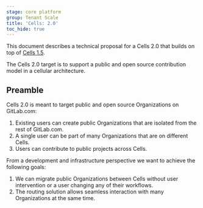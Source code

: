 ```yaml
---
stage: core platform
group: Tenant Scale
title: 'Cells: 2.0'
toc_hide: true
---
```


This document describes a technical proposal for a Cells 2.0 that builds on top of [Cells 1.5](cells-1.5.md).

The Cells 2.0 target is to support a public and open source contribution model in a cellular architecture.

## Preamble

Cells 2.0 is meant to target public and open source Organizations on GitLab.com:

1. Existing users can create public Organizations that are isolated from the rest of GitLab.com.
1. A single user can be part of many Organizations that are on different Cells.
1. Users can contribute to public projects across Cells.

From a development and infrastructure perspective we want to achieve the following goals:

1. We can migrate public Organizations between Cells without user intervention or a user changing any of their workflows.
1. The routing solution allows seamless interaction with many Organizations at the same time.
